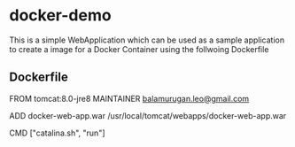# docker-demo

This is a simple WebApplication which can be used as a sample application to create a image for a Docker Container using the follwoing Dockerfile 

Dockerfile
----------
FROM tomcat:8.0-jre8
MAINTAINER balamurugan.leo@gmail.com

ADD docker-web-app.war /usr/local/tomcat/webapps/docker-web-app.war

CMD ["catalina.sh", "run"]
